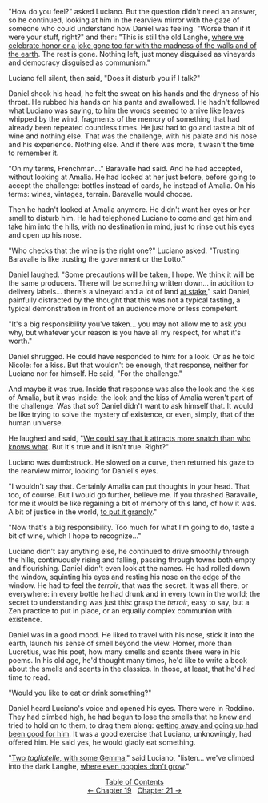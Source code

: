 <!-- Pages 137-139 -->
"How do you feel?" asked Luciano. But the question didn't need an answer, so he continued, looking at him in the rearview mirror with the gaze of someone who could understand how Daniel was feeling. "Worse than if it were your stuff, right?" and then: "This is still the old Langhe, [where we celebrate honor or a joke gone too far with the madness of the walls and of the earth](http://ofvioletsandlicorice.tumblr.com/post/129354078274/notes-questions-uncertainties#conlafollia). The rest is gone. Nothing left, just money disguised as vineyards and democracy disguised as communism."

Luciano fell silent, then said, "Does it disturb you if I talk?"

Daniel shook his head, he felt the sweat on his hands and the dryness of his throat. He rubbed his hands on his pants and swallowed. He hadn't followed what Luciano was saying, to him the words seemed to arrive like leaves whipped by the wind, fragments of the memory of something that had already been repeated countless times. He just had to go and taste a bit of wine and nothing else. That was the challenge, with his palate and his nose and his experience. Nothing else. And if there was more, it wasn't the time to remember it. 

"On my terms, Frenchman..." Baravalle had said. And he had accepted, without looking at Amalia. He had looked at her just before, before going to accept the challenge: bottles instead of cards, he instead of Amalia. On his terms: wines, vintages, terrain. Baravalle would choose.

Then he hadn't looked at Amalia anymore. He didn't want her eyes or her smell to disturb him. He had telephoned Luciano to come and get him and take him into the hills, with no destination in mind, just to rinse out his eyes and open up his nose.
<!-- Page 138 -->

"Who checks that the wine is the right one?" Luciano asked. "Trusting Baravalle is like trusting the government or the Lotto."

Daniel laughed. "Some precautions will be taken, I hope. We think it will be the same producers. There will be something written down... in addition to delivery labels... there's a vineyard and a lot of land [at stake](http://ofvioletsandlicorice.tumblr.com/post/129354078274/notes-questions-uncertainties#dimezzo)," said Daniel, painfully distracted by the thought that this was not a typical tasting, a typical demonstration in front of an audience more or less competent.

"It's a big responsibility you've taken... you may not allow me to ask you why, but whatever your reason is you have all my respect, for what it's worth."

Daniel shrugged. He could have responded to him: for a look. Or as he told Nicole: for a kiss. But that wouldn't be enough, that response, neither for Luciano nor for himself. He said, "For the challenge."

And maybe it was true. Inside that response was also the look and the kiss of Amalia, but it was inside: the look and the kiss of Amalia weren't part of the challenge. Was that so? Daniel didn't want to ask himself that. It would be like trying to solve the mystery of existence, or even, simply, that of the human universe.

He laughed and said, "[We could say that it attracts more snatch than who knows what](http://ofvioletsandlicorice.tumblr.com/post/129354078274/notes-questions-uncertainties#unpelodifiga). But it's true and it isn't true. Right?"

Luciano was dumbstruck. He slowed on a curve, then returned his gaze to the rearview mirror, looking for Daniel's eyes.

"I wouldn't say that. Certainly Amalia can put thoughts in your head. That too, of course. But I would go further, believe me. If you thrashed Baravalle, for me it would be like regaining a bit of memory of this land, of how it was. A bit of justice in the world, [to put it grandly](http://ofvioletsandlicorice.tumblr.com/post/129354078274/notes-questions-uncertainties#dirlaallagrande)."

<!-- Page 139 -->
"Now that's a big responsibility. Too much for what I'm going to do, taste a bit of wine, which I hope to recognize..."

Luciano didn't say anything else, he continued to drive smoothly through the hills, continuously rising and falling, passing through towns both empty and flourishing. Daniel didn't even look at the names. He had rolled down the window, squinting his eyes and resting his nose on the edge of the window. He had to feel the *terroir*, that was the secret. It was all there, or everywhere: in every bottle he had drunk and in every town in the world; the secret to understanding was just this: grasp the *terroir*, easy to say, but a Zen practice to put in place, or an equally complex communion with existence.

Daniel was in a good mood. He liked to travel with his nose, stick it into the earth, launch his sense of smell beyond the view. Homer, more than Lucretius, was his poet, how many smells and scents there were in his poems. In his old age, he'd thought many times, he'd like to write a book about the smells and scents in the classics. In those, at least, that he'd had time to read. 

"Would you like to eat or drink something?"

Daniel heard Luciano's voice and opened his eyes. There were in Roddino. They had climbed high, he had begun to lose the smells that he knew and tried to hold on to them, to drag them along: [getting away and going up had been good for him](http://ofvioletsandlicorice.tumblr.com/post/129354078274/notes-questions-uncertainties#allontanarsi). It was a good exercise that Luciano, unknowingly, had offered him. He said yes, he would gladly eat something.

"[Two *tagliatelle*, with some Gemma](http://ofvioletsandlicorice.tumblr.com/post/129354078274/notes-questions-uncertainties#duetagliatelle)," said Luciano, "listen... we've climbed into the dark Langhe, [where even poppies don't grow](http://ofvioletsandlicorice.tumblr.com/post/129354078274/notes-questions-uncertainties#noncrescono)."

<div style="text-align: center">
<a href="http://ofvioletsandlicorice.tumblr.com/post/129355307919/of-violets-and-licorice-table-of-contents">Table of Contents</a><br/>
<a href="http://ofvioletsandlicorice.tumblr.com/post/130908239619/of-violets-and-licorice-chapter-19">&larr;&nbsp;Chapter 19</a>&nbsp;&nbsp;
<a href="http://ofvioletsandlicorice.tumblr.com/post/130908282434/of-violets-and-licorice-chapter-21">Chapter 21&nbsp;&rarr;</a>

</div>
